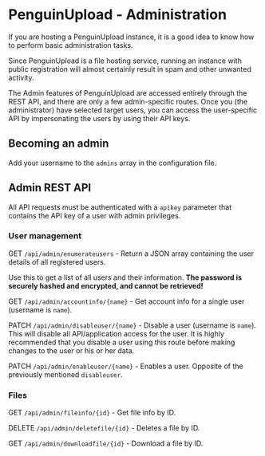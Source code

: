 
# PenguinUpload - Administration

If you are hosting a PenguinUpload instance, it is a good idea
to know how to perform basic administration tasks.

Since PenguinUpload is a file hosting service, running an instance
with public registration will almost certainly result in spam
and other unwanted activity.

The Admin features of PenguinUpload are accessed entirely through the
REST API, and there are only a few admin-specific routes. Once you (the administrator)
have selected target users, you can access the user-specific API by
impersonating the users by using their API keys.

## Becoming an admin

Add your username to the `admins` array in the configuration file.

## Admin REST API

All API requests must be authenticated with a `apikey` parameter that
contains the API key of a user with admin privileges.

### User management

GET `/api/admin/enumerateusers` - Return a JSON array containing the user
details of all registered users.

Use this to get a list of all users and their information.
**The password is securely hashed and encrypted, and cannot be retrieved!**

GET `/api/admin/accountinfo/{name}` - Get account info for a single user (username is `name`).

PATCH `/api/admin/disableuser/{name}` - Disable a user (username is `name`). This
will disable all API/application access for the user. It is highly recommended
that you disable a user using this route before making changes to the user or
his or her data.

PATCH `/api/admin/enableuser/{name}` - Enables a user. Opposite of the previously
mentioned `disableuser`.

### Files

GET `/api/admin/fileinfo/{id}` - Get file info by ID.

DELETE `/api/admin/deletefile/{id}` - Deletes a file by ID.

GET `/api/admin/downloadfile/{id}` - Download a file by ID.